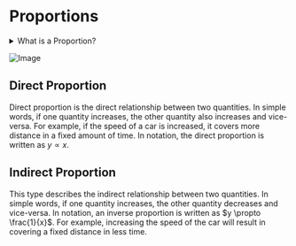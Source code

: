 # Proportions

<details>

<summary>What is a Proportion?</summary>

A proportion is just another word for ratio and fractions. A lot of times, people use these words to mean the same thing.

**Example 1: Two Fractions**

For example, $\frac{1}{3} = \frac{2}{6}$ is a proportion.

![Image](https://www.mathsisfun.com/algebra/images/proportion.gif)

**Example 2: Shapes**

When shapes are "in proportion", their relative size are the same.

For example, the images of head length to body length are the same in both drawings.

![Image](https://www.mathsisfun.com/algebra/images/proportion-1a.gif)

$$\frac{10}{20} = \frac{15}{30}$$

Now, let's say we want to draw a dog's head given the body length is $42$. Let $x$ be the length of the dog's head. Then, we can write the proportion with the help of the $\frac{10}{20} = \frac{1}{2}$ ratio from above:

$$\frac{x}{42} = \frac{1}{2} \text{ (Writing the proportion)}$$
$$2x = 42\text{ (Cross multiply)}$$
$$x = 21\text{ (Divide both sides by 2)}$$

So, you should draw the head **21** long.

## **WARNING: In order to not get confused with proportions, always check your answer!**

</details>

<!-- <details>

<summary>Types of Proportions</summary> -->

![Image](https://d138zd1ktt9iqe.cloudfront.net/media/seo_landing_files/proportion-image-3-1613381470.png)

## Direct Proportion

Direct proportion is the direct relationship between two quantities.  In simple words, if one quantity increases, the other quantity also increases and vice-versa. For example, if the speed of a car is increased, it covers more distance in a fixed amount of time. In notation, the direct proportion is written as $y \propto x$.

## Indirect Proportion

This type describes the indirect relationship between two quantities. In simple words, if one quantity increases, the other quantity decreases and vice-versa. In notation, an inverse proportion is written as $y \propto \frac{1}{x}$. For example, increasing the speed of the car will result in covering a fixed distance in less time.

<!-- </details> -->
